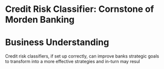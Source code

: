# Credit Risk Classifier: Cornstone of Morden Banking

# Business Understanding
Credit risk classifiers, if set up correctly, can improve banks strategic goals to transform into a more effective strategies and in-turn may resul
